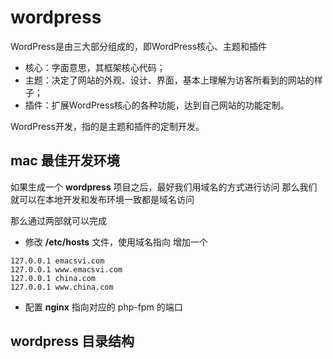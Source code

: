 # wordpress

WordPress是由三大部分组成的，即WordPress核心、主题和插件

- 核心：字面意思，其框架核心代码；
- 主题：决定了网站的外观、设计、界面，基本上理解为访客所看到的网站的样子；
- 插件：扩展WordPress核心的各种功能，达到自己网站的功能定制。

WordPress开发，指的是主题和插件的定制开发。

## mac 最佳开发环境

如果生成一个 **wordpress** 项目之后，最好我们用域名的方式进行访问
那么我们就可以在本地开发和发布环境一致都是域名访问

那么通过两部就可以完成

-   修改 **/etc/hosts** 文件，使用域名指向 增加一个

```text
127.0.0.1 emacsvi.com
127.0.0.1 www.emacsvi.com
127.0.0.1 china.com
127.0.0.1 www.china.com
```

-   配置 **nginx** 指向对应的 php-fpm 的端口
<!-- -   同步 options 表中的 siteurl,home 字段 -->

## wordpress 目录结构
